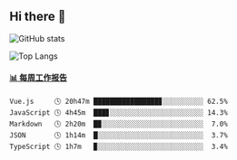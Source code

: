 ## Hi there 👋

![GitHub stats](https://github-readme-stats.orilight.top/api?username=orilights)

![Top Langs](https://github-readme-stats.orilight.top/api/top-langs/?username=orilights&layout=compact)

<!-- waka-box start -->
#### <a href="https://gist.github.com/92c8d5b388768c10efcba86e82b7c4fb" target="_blank">📊 每周工作报告</a>
```text
Vue.js     🕓 20h47m ████████████████▊░░░░░░░░░░ 62.5%
JavaScript 🕓 4h45m  ███▊░░░░░░░░░░░░░░░░░░░░░░░ 14.3%
Markdown   🕓 2h20m  █▉░░░░░░░░░░░░░░░░░░░░░░░░░  7.0%
JSON       🕓 1h14m  █░░░░░░░░░░░░░░░░░░░░░░░░░░  3.7%
TypeScript 🕓 1h7m   ▉░░░░░░░░░░░░░░░░░░░░░░░░░░  3.4%
```
<!-- Powered by https://github.com/journey-ad/waka-box-go . -->
<!-- waka-box end -->
